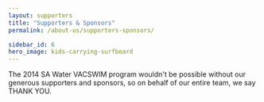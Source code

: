 ```yaml
---
layout: supporters
title: "Supporters & Sponsors"
permalink: /about-us/supporters-sponsors/

sidebar_id: 6
hero_image: kids-carrying-surfboard
---
```


The 2014 SA Water VACSWIM program wouldn't be possible without our generous supporters and sponsors, so on behalf of our entire team, we say THANK YOU.